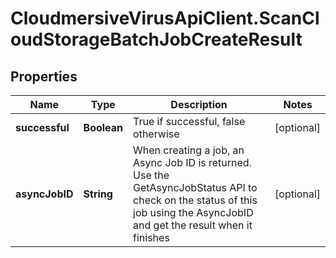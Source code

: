 # CloudmersiveVirusApiClient.ScanCloudStorageBatchJobCreateResult

## Properties
Name | Type | Description | Notes
------------ | ------------- | ------------- | -------------
**successful** | **Boolean** | True if successful, false otherwise | [optional] 
**asyncJobID** | **String** | When creating a job, an Async Job ID is returned.  Use the GetAsyncJobStatus API to check on the status of this job using the AsyncJobID and get the result when it finishes | [optional] 


